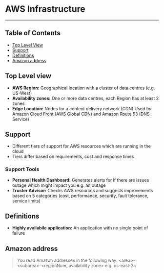 # AWS Infrastructure

- - - -

## Table of Contents

* [Top Level View](https://github.com/Sam-Ballantyne/DevNotes/blob/main/AWS/AwsInfrastructure.md#top-level-view)
* [Support](https://github.com/Sam-Ballantyne/DevNotes/blob/main/AWS/AwsInfrastructure.md#support)
* [Definitions](https://github.com/Sam-Ballantyne/DevNotes/blob/main/AWS/AwsInfrastructure.md#definitions)
* [Amazon address](https://github.com/Sam-Ballantyne/DevNotes/blob/main/AWS/AwsInfrastructure.md#amazon-address)

## Top Level view

* __AWS Region:__ Geographical location with a cluster of  data centres (e.g. US-West)
* __Availability zones:__ One or more data centres, each Region has at least 2 zones
* __Edge Location:__ Nodes for a content delivery network (CDN)
    Used for Amazon Cloud Front (AWS Global CDN) and Amazon Route 53 (DNS Service)

## Support

* Different tiers of support for AWS resources which are running in the cloud
* Tiers differ based on requirements, cost and response times

### Support Tools

* __Personal Health Dashboard:__ Generates alerts for if there are issues outage which might impact you e.g. an outage
* __Truster Advisor:__ Checks AWS resources and suggests improvements based on 5 categories (cost, performance, security, fault tolerance, service limits)

## Definitions

* __Highly availabile application:__ An application with no single point of failure

## Amazon address

> You read Amazon addresses in the following way: \<area\>-\<subarea>-\<regionNum, availability zone\> e.g. us-east-2a